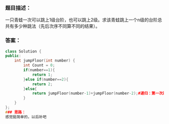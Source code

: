 ### 题目描述：
一只青蛙一次可以跳上1级台阶，也可以跳上2级。求该青蛙跳上一个n级的台阶总共有多少种跳法（先后次序不同算不同的结果）。
### 答案：
```C++
class Solution {
public:
    int jumpFloor(int number) {
        int Count = 0;
        if(number==1){
            return 1;
        }else if(number==2){
            return 2;
        }else{
            return jumpFloor(number-1)+jumpFloor(number-2);#递归：第一次跳跃是1步和第以次跳跃是2步的两种情况
        }
    }
};
### 思路：
感觉挺简单的，以后补吧
